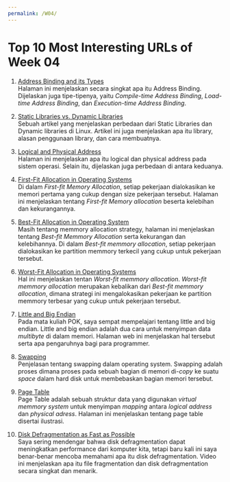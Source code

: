 ```yaml
---
permalink: /W04/
---
```


# Top 10 Most Interesting URLs of Week 04

1. [Address Binding and its Types](https://www.geeksforgeeks.org/address-binding-and-its-types/)<br>
Halaman ini menjelaskan secara singkat apa itu Address Binding. Dijelaskan juga tipe-tipenya, yaitu *Compile-time Address Binding*, *Load-time Address Binding*, dan *Execution-time Address Binding*.

2. [Static Libraries vs. Dynamic Libraries](https://medium.com/swlh/linux-basics-static-libraries-vs-dynamic-libraries-a7bcf8157779)<br>
Sebuah artikel yang menjelaskan perbedaan dari Static Libraries dan Dynamic libraries di Linux. Artikel ini juga menjelaskan apa itu library, alasan penggunaan library, dan cara membuatnya.

3. [Logical and Physical Address](https://www.geeksforgeeks.org/logical-and-physical-address-in-operating-system/)<br>
Halaman ini menjelaskan apa itu logical dan physical address pada sistem operasi. Selain itu, dijelaskan juga perbedaan di antara keduanya.

4. [First-Fit Allocation in Operating Systems](https://www.geeksforgeeks.org/first-fit-allocation-in-operating-systems/)<br>
Di dalam *First-fit Memory Allocation*, setiap pekerjaan dialokasikan ke memori pertama yang cukup dengan size pekerjaan tersebut. Halaman ini menjelaskan tentang *First-fit Memory allocation* beserta kelebihan dan kekurangannya.

5. [Best-Fit Allocation in Operating System](https://www.geeksforgeeks.org/best-fit-allocation-in-operating-system/)<br>
Masih tentang memmory allocation strategy, halaman ini menjelaskan tentang *Best-fit Memmory Allocation* serta kekurangan dan kelebihannya. Di dalam *Best-fit memmory allocation*, setiap pekerjaan dialokasikan ke partition memmory terkecil yang cukup untuk pekerjaan tersebut. 

6. [Worst-Fit Allocation in Operating Systems](https://www.geeksforgeeks.org/worst-fit-allocation-in-operating-systems/)<br>
Hal ini menjelaskan tentan *Worst-fit memmory allocation*. *Worst-fit memmory allocation* merupakan kebalikan dari *Best-fit memmory allocation*, dimana strategi ini mengalokasikan pekerjaan ke partition memmory terbesar yang cukup untuk pekerjaan tersebut.

7. [Little and Big Endian](https://www.geeksforgeeks.org/little-and-big-endian-mystery/)<br>
Pada mata kuliah POK, saya sempat mempelajari tentang little and big endian. Little and big endian adalah dua cara untuk menyimpan data *multibyte* di dalam memori. Halaman web ini menjelaskan hal tersebut serta apa pengaruhnya bagi para programmer.

8. [Swapping](https://www.javatpoint.com/swapping-in-operating-system)<br>
Penjelasan tentang swapping dalam operating system. Swapping adalah proses dimana proses pada sebuah bagian di memori di-*copy* ke suatu *space* dalam hard disk untuk membebaskan bagian memori tersebut.

9. [Page Table](https://www.javatpoint.com/os-page-table)<br>
Page Table adalah sebuah struktur data yang digunakan *virtual memmory system* untuk menyimpan *mapping* antara *logical address* dan *physical adress*. Halaman ini menjelaskan tentang page table disertai ilustrasi.

10. [Disk Defragmentation as Fast as Possible](https://www.youtube.com/watch?v=XSvOfu2PfXk)<br>
Saya sering mendengar bahwa disk defragmentation dapat meningkatkan performance dari komputer kita, tetapi baru kali ini saya benar-benar mencoba memahami apa itu disk defragmentation. Video ini menjelaskan apa itu file fragmentation dan disk defragmentation secara singkat dan menarik.
